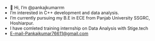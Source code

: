 - 👋 Hi, I’m @pankajkumarrm
- I’m interested in C++ development and data analysis. 
- I’m currently pursuing my B.E in ECE from Panjab University SSGRC, Hoshiarpur.
- I have comleted training internship on Data Analysis with Stige.tech
- E-mail-Pankajkumar76611@gmail.com
